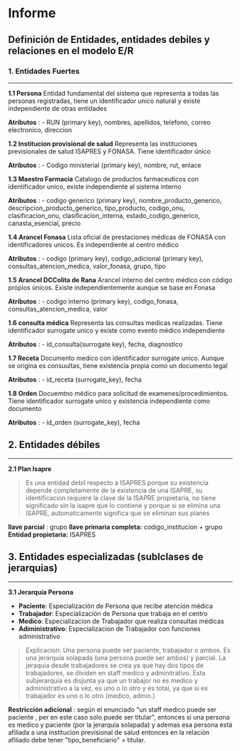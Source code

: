 # Informe 

## Definición de Entidades, entidades debiles y relaciones en el modelo E/R

### 1. Entidades Fuertes
-------------------------------------------------
**1.1 Persona**
Entidad fundamental del sistema que representa a todas las personas registradas, tiene un identificador unico natural y existe independiente de otras entidades

**Atributos** : 
    - RUN (primary key), nombres, apellidos, telefono, correo electronico, direccion

**1.2 Institucion provisional de salud**
Representa las instituciones previsionales de salud ISAPRES y FONASA.
Tiene identificador único

**Atributos** : 
    - Codigo ministerial (primary key), nombre, rut, enlace

**1.3 Maestro Farmacia**
Catalogo de productos farmaceuticos con identificador unico, existe independiente al sistema interno

**Atributos** : 
    - codigo generico (primary key), nombre_producto_generico, descripcion_producto_generico, tipo_producto, codigo_onu, clasificacion_onu, clasificacion_interna, estado_codigo_generico, canasta_esencial, precio

**1.4 Arancel Fonasa**
Lista oficial de prestaciones médicas de FONASA con identificadores unicos. Es independiente al centro médico

**Atributos** : 
    - codigo (primary key), codigo_adicional (primary key), consultas_atencion_medica, valor_fonasa, grupo, tipo

**1.5 Arancel DCColita de Rana**
Arancel interno del centro médico con código propios únicos. Existe independientemente aunque se base en Fonasa

**Atributos** : 
    - codigo interno (primary key), codigo_fonasa, consultas_atencion_medica, valor

**1.6 consulta médica**
Representa las consultas medicas realizadas. Tiene identificador surrogate unico y existe como evento médico independiente

**Atributos** : 
    - id_consulta(surrogate key), fecha, diagnostico

**1.7 Receta**
Documento medico con identificador surrogate unico. Aunque se origina es consuultas, tiene existencia propia como un documento legal

**Atributos** :
    - id_receta (surrogate_key), fecha

**1.8 Orden**
Docuemtno médico para solicitud de examenes/procedimientos. Tiene identificador surrogate unico y existencia independiente como documento 

**Atributos** : 
    - id_orden (surrogate_key), fecha


## 2. Entidades débiles
--------------------------------------------------
**2.1 Plan Isapre**
> Es una entidad debil respecto a ISAPRES porque su existencia depende
> completamente de la existencia de una ISAPRE, su identificacion 
> requiere la clave de la ISAPRE propietaria, no tiene significado sin
> la isapre que lo contiene y porque si se elimina una ISAPRE, 
> automaticamente significa que se eliminan sus planes

**llave parcial** : grupo
**llave primaria completa:** codigo_institucion + grupo
**Entidad propietaria:** ISAPRES


## 3. Entidades especializadas (sublclases de jerarquias)
-----------------------------------------------------
**3.1 Jerarquia Persona**
- **Paciente**: Especialización de Persona que recibe atención médica
- **Trabajador**: Especialización de Persona que trabaja en el centro
- **Medico**: Especializacion de Trabajador que realiza consultas médicas
- **Adiministrativo**: Especializacion de Trabajador con funciones administrativo

> Explicacion: Una persona puede ser paciente, trabajador o ambos. Es 
> una jerarquia solapada (una persona puede ser ambos) y parcial.
> La jeraquia desde trabajadores se crea ya que hay dos tipos de 
> trabajadores, se dividen en staff medico y adminitrativo. Esta 
> subjerarquia es disjunta ya que un trabajor no es medico y 
> administrativo a la vez, es uno o lo otro y es total, ya que si es 
> trabajador es uno o lo otro (medico, admin.)


**Restricción adicional** : según el enunciado "un staff medico puede ser paciente , per en este caso solo puede ser titular", entonces si una persona es medico y paciente (por la jerarquia solapada) y ademas esa persona está afiliada a una institucion previsional de salud entonces en la relación afiliado debe tener "tipo_beneficiario" = titular.




